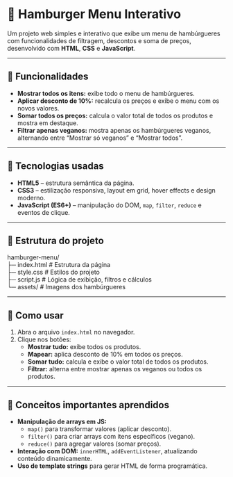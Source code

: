 # 🍔 Hamburger Menu Interativo

Um projeto web simples e interativo que exibe um menu de hambúrgueres com funcionalidades de filtragem, descontos e soma de preços, desenvolvido com **HTML**, **CSS** e **JavaScript**.

---

## 🔹 Funcionalidades

- **Mostrar todos os itens:** exibe todo o menu de hambúrgueres.  
- **Aplicar desconto de 10%:** recalcula os preços e exibe o menu com os novos valores.  
- **Somar todos os preços:** calcula o valor total de todos os produtos e mostra em destaque.  
- **Filtrar apenas veganos:** mostra apenas os hambúrgueres veganos, alternando entre “Mostrar só veganos” e “Mostrar todos”.  

---

## 🔹 Tecnologias usadas

- **HTML5** – estrutura semântica da página.  
- **CSS3** – estilização responsiva, layout em grid, hover effects e design moderno.  
- **JavaScript (ES6+)** – manipulação do DOM, `map`, `filter`, `reduce` e eventos de clique.

---

## 🔹 Estrutura do projeto

hamburger-menu/  
├─ index.html       # Estrutura da página  
├─ style.css        # Estilos do projeto  
├─ script.js        # Lógica de exibição, filtros e cálculos  
└─ assets/          # Imagens dos hambúrgueres  

---

## 🔹 Como usar

1. Abra o arquivo `index.html` no navegador.  
2. Clique nos botões:  
   - **Mostrar tudo:** exibe todos os produtos.  
   - **Mapear:** aplica desconto de 10% em todos os preços.  
   - **Somar tudo:** calcula e exibe o valor total de todos os produtos.  
   - **Filtrar:** alterna entre mostrar apenas os veganos ou todos os produtos.  

---

## 🔹 Conceitos importantes aprendidos

- **Manipulação de arrays em JS:**  
  - `map()` para transformar valores (aplicar desconto).  
  - `filter()` para criar arrays com itens específicos (vegano).  
  - `reduce()` para agregar valores (somar preços).  
- **Interação com DOM:** `innerHTML`, `addEventListener`, atualizando conteúdo dinamicamente.  
- **Uso de template strings** para gerar HTML de forma programática.  
